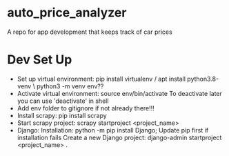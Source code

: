 # auto_price_analyzer
A repo for app development that keeps track of car prices

# Dev Set Up
- Set up virtual environment: pip install virtualenv / apt install python3.8-venv \ python3 -m venv env??
- Activate virtual environment: source env/bin/activate To deactivate later you can use 'deactivate' in shell
- Add env folder to gitignore if not already there!!!
- Install scrapy: pip install scrapy
- Start scrapy project: scrapy startproject <project_name>
- Django:
    Installation: python -m pip install Django; Update pip first if installation fails
    Create a new Django project: django-admin startproject <project_name> .
